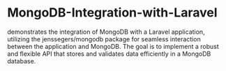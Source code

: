 # MongoDB-Integration-with-Laravel
demonstrates the integration of MongoDB with a Laravel application, utilizing the jenssegers/mongodb package for seamless interaction between the application and MongoDB. The goal is to implement a robust and flexible API that stores and validates data efficiently in a MongoDB database.
